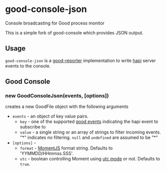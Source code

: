 # good-console-json

Console broadcasting for Good process monitor

This is a simple fork of good-console which provides JSON output.

## Usage

`good-console-json` is a [good-reporter](https://github.com/hapijs/good-reporter) implementation to write [hapi](http://hapijs.com/) server events to the console.

## Good Console
### new GoodConsoleJson(events, [options])
creates a new GoodFile object with the following arguments

- `events` - an object of key value pairs.
	- `key` - one of the supported [good events](https://github.com/hapijs/good) indicating the hapi event to subscribe to
	- `value` - a single string or an array of strings to filter incoming events. "\*" indicates no filtering. `null` and `undefined` are assumed to be "\*"
- `[options]` -
	- `format` - [MomentJS](http://momentjs.com/docs/#/displaying/format/) format string. Defaults to 'YYMMDD/HHmmss.SSS'.
	- `utc` - boolean controlling Moment using [utc mode](http://momentjs.com/docs/#/parsing/utc/) or not. Defaults to `true`.
